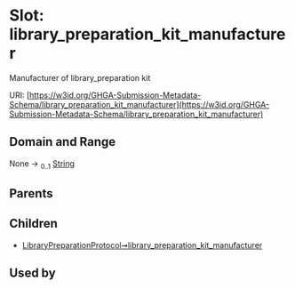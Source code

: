 
# Slot: library_preparation_kit_manufacturer


Manufacturer of library_preparation kit

URI: [https://w3id.org/GHGA-Submission-Metadata-Schema/library_preparation_kit_manufacturer](https://w3id.org/GHGA-Submission-Metadata-Schema/library_preparation_kit_manufacturer)


## Domain and Range

None &#8594;  <sub>0..1</sub> [String](types/String.md)

## Parents


## Children

 *  [LibraryPreparationProtocol➞library_preparation_kit_manufacturer](LibraryPreparationProtocol_library_preparation_kit_manufacturer.md)

## Used by

